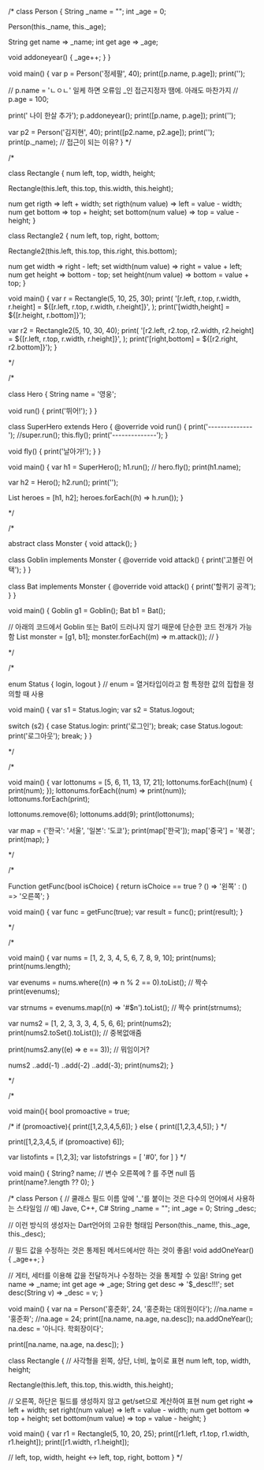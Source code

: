 /*
class Person {
  String _name = "";
  int _age = 0;

  Person(this._name, this._age);

  String get name => _name;
  int get age => _age;

  void addoneyear() {
    _age++;
  }
}

void main() {
  var p = Person('정세팔', 40);
  print([p.name, p.age]);
  print('');

  // p.name = 'ㄴㅇㄴ' 일케 하면 오류임 _인 접근지정자 땜에. 아래도 마찬가지
  // p.age = 100;

  print(' 나이 한살 추가');
  p.addoneyear();
  print([p.name, p.age]);
  print('');

  var p2 = Person('김지현', 40);
  print([p2.name, p2.age]);
  print('');
  print(p._name); // 접근이 되는 이유?
}
*/

/*

class Rectangle {
  num left, top, width, height;

  Rectangle(this.left, this.top, this.width, this.height);

  num get rigth => left + width;
  set rigth(num value) => left = value - width;
  num get bottom => top + height;
  set bottom(num value) => top = value - height;
}

class Rectangle2 {
  num left, top, right, bottom;

  Rectangle2(this.left, this.top, this.right, this.bottom);

  num get width => right - left;
  set width(num value) => right = value + left;
  num get height => bottom - top;
  set height(num value) => bottom = value + top;
}

void main() {
  var r = Rectangle(5, 10, 25, 30);
  print(
    '[r.left, r.top, r.width, r.height] = ${[r.left, r.top, r.width, r.height]}',
  );
  print('[width,height] = ${[r.height, r.bottom]}');

  var r2 = Rectangle2(5, 10, 30, 40);
  print(
    '[r2.left, r2.top, r2.width, r2.height] = ${[r.left, r.top, r.width, r.height]}',
  );
  print('[right,bottom] = ${[r2.right, r2.bottom]}');
}

*/

/*

class Hero {
  String name = '영웅';

  void run() {
    print('뛰어!');
  }
}

class SuperHero extends Hero {
  @override
  void run() {
    print('--------------');
    //super.run();
    this.fly();
    print('--------------');
  }

  void fly() {
    print('날아가!');
  }
}

void main() {
  var h1 = SuperHero();
  h1.run();
  // hero.fly();
  print(h1.name);

  var h2 = Hero();
  h2.run();
  print('');

  List<Hero> heroes = [h1, h2];
  heroes.forEach((h) => h.run());
}

*/

/*

abstract class Monster {
  void attack();
}

class Goblin implements Monster {
  @override
  void attack() {
    print('고블린 어택');
  }
}

class Bat implements Monster {
  @override
  void attack() {
    print('할퀴기 공격');
  }
}

void main() {
  Goblin g1 = Goblin();
  Bat b1 = Bat();

  // 아래의 코드에서 Goblin 또는 Bat이 드러나지 않기 때문에 단순한 코드 전개가 가능함
  List<Monster> monster = [g1, b1];
  monster.forEach((m) => m.attack());
  //
}

*/

/*

enum Status { login, logout } // enum = 열거타입이라고 함 특정한 값의 집합을 정의할 때 사용

void main() {
  var s1 = Status.login;
  var s2 = Status.logout;

  switch (s2) {
    case Status.login:
      print('로그인');
      break;
    case Status.logout:
      print('로그아웃');
      break;
  }
}

*/

/*

void main() {
  var lottonums = [5, 6, 11, 13, 17, 21];
  lottonums.forEach((num) {
    print(num);
  });
  lottonums.forEach((num) => print(num));
  lottonums.forEach(print);

  lottonums.remove(6);
  lottonums.add(9);
  print(lottonums);

  var map = {'한국': '서울', '일본': '도쿄'};
  print(map['한국']);
  map['중국'] = '북경';
  print(map);
}

*/

/*

Function getFunc(bool isChoice) {
  return isChoice == true ? () => '왼쪽' : () => '오른쪽';
}

void main() {
  var func = getFunc(true);
  var result = func();
  print(result);
}

*/

/*

void main() {
  var nums = [1, 2, 3, 4, 5, 6, 7, 8, 9, 10];
  print(nums);
  print(nums.length);

  var evenums = nums.where((n) => n % 2 == 0).toList(); // 짝수
  print(evenums);

  var strnums = evenums.map((n) => '#$n').toList(); // 짝수
  print(strnums);

  var nums2 = [1, 2, 3, 3, 3, 4, 5, 6, 6];
  print(nums2);
  print(nums2.toSet().toList()); // 중복없애줌

  print(nums2.any((e) => e == 3)); // 뭐임이거?

  nums2
    ..add(-1)
    ..add(-2)
    ..add(-3);
  print(nums2);
}


*/

/*

void main(){
  bool promoactive = true;
  
  /* if (promoactive){
  print([1,2,3,4,5,6]);
} else {
  print([1,2,3,4,5]);
}
*/

print([1,2,3,4,5, if (promoactive) 6]);
  
  var listofints = [1,2,3];
  var listofstrings = [
    '#0',
    for
  ]
}
*/

void main() {
  String? name; // 변수 오른쪽에 ? 를 주면 null 뜸
  print(name?.length ?? 0);
}

/*
class Person {
  // 쿨래스 필드 이름 앞에 '_'를 붙이는 것은 다수의 언어에서 사용하는 스타일임
  // 예) Jave, C++, C#
  String _name = "";
  int _age = 0;
  String _desc;

  // 이런 방식의 생성자는 Dart언어의 고유한 형태임
  Person(this._name, this._age, this._desc);

  // 필드 값을 수정하는 것은 통제된 메서드에서만 하는 것이 좋음!
  void addOneYear() {
    _age++;
  }

  // 게터, 세터를 이용해 값을 전달하거나 수정하는 것을 통제할 수 있음!
  String get name => _name;
  int get age => _age;
  String get desc => '$_desc!!!';
  set desc(String v) => _desc = v;
}

void main() {
  var na = Person('홍준화', 24, '홍준화는 대의원이다');
  //na.name = '홍준화';
  //na.age = 24;
  print([na.name, na.age, na.desc]);
  na.addOneYear();
  na.desc = '아니다. 학회장이다';

  print([na.name, na.age, na.desc]);
}



class Rectangle {
  // 사각형을 왼쪽, 상단, 너비, 높이로 표현
  num left, top, width, height;

  Rectangle(this.left, this.top, this.width, this.height);

  // 오른쪽, 하단은 필드를 생성하지 않고 get/set으로 계산하여 표현
  num get right => left + width;
  set right(num value) => left = value - width;
  num get bottom => top + height;
  set bottom(num value) => top = value - height;
}

void main() {
  var r1 = Rectangle(5, 10, 20, 25);
  print([r1.left, r1.top, r1.width, r1.height]);
  print([r1.width, r1.height]);

  // left, top, width, height <-> left, top, right, bottom
}
*/

